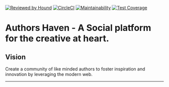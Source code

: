 [![Reviewed by Hound](https://img.shields.io/badge/Reviewed_by-Hound-8E64B0.svg)](https://houndci.com)
[![CircleCI](https://circleci.com/gh/andela/forsetti-ah-frontend.svg?style=svg)](https://circleci.com/gh/andela/forsetti-ah-frontend)
[![Maintainability](https://api.codeclimate.com/v1/badges/5d7d0581d5ff1b1f77ed/maintainability)](https://codeclimate.com/github/andela/forsetti-ah-frontend/maintainability)
[![Test Coverage](https://api.codeclimate.com/v1/badges/5d7d0581d5ff1b1f77ed/test_coverage)](https://codeclimate.com/github/andela/forsetti-ah-frontend/test_coverage)

Authors Haven - A Social platform for the creative at heart.
=======


## Vision
Create a community of like minded authors to foster inspiration and innovation
by leveraging the modern web.

---
